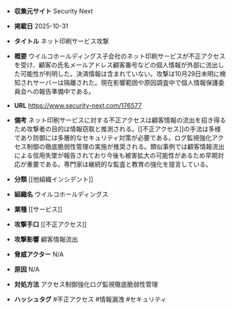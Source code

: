 - **収集元サイト**
Security Next

- **掲載日**
2025-10-31

- **タイトル**
ネット印刷サービス攻撃

- **概要**
ウイルコホールディングス子会社のネット印刷サービスが不正アクセスを受け、顧客の氏名メールアドレス顧客番号などの個人情報が外部に流出した可能性が判明した。決済情報は含まれていない。攻撃は10月29日未明に検知されサーバーは隔離された。現在影響範囲や原因調査中で個人情報保護委員会への報告準備中である。

- **URL**
https://www.security-next.com/176577

- **備考**
ネット印刷サービスに対する不正アクセスは顧客情報の流出を招き得るため攻撃者の目的は情報窃取と推測される。[[不正アクセス]]の手法は多様であり防御には多層的なセキュリティ対策が必要である。ログ監視強化アクセス制御の徹底脆弱性管理の実施が推奨される。類似事例では顧客情報流出による信用失墜が報告されており今後も被害拡大の可能性があるため早期対応が重要である。専門家は継続的な監査と教育の強化を提言している。

- **分類**
[[他組織インシデント]]

- **組織名**
ウイルコホールディングス

- **業種**
[[サービス]]

- **攻撃手口**
[[不正アクセス]]

- **攻撃影響**
顧客情報流出

- **脅威アクター**
N/A

- **原因**
N/A

- **対処方法**
アクセス制御強化ログ監視徹底脆弱性管理

- **ハッシュタグ**
#不正アクセス #情報漏洩 #セキュリティ
